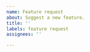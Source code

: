 ```yaml
---
name: Feature request
about: Suggest a new feature.
title: ''
labels: feature request
assignees: ''

---
```



